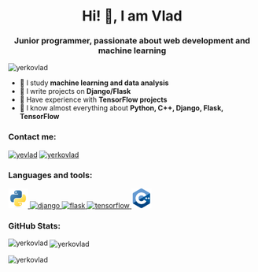 <h1 align="center">Hi! 👋, I am Vlad</h1>
<h3 align="center">Junior programmer, passionate about web development and machine learning</h3>

<p align="left"> <img src="https://komarev.com/ghpvc/?username=yerkovlad&label=Profile%20views&color=0e75b6&style=flat" alt="yerkovlad" /> </p>

- 🌱 I study **machine learning and data analysis**
- 👯 I write projects on **Django/Flask**
- 🤝 Have experience with **TensorFlow projects**
- 💬 I know almost everything about **Python, C++, Django, Flask, TensorFlow**

<h3 align="left">Contact me:</h3>
<p align="left">
<a href="https://t.me/yevlad" target="blank"><img align="center" src="https://upload.wikimedia.org/wikipedia/commons/8/82/Telegram_logo.svg" alt="yevlad" height="30" width="40" /></a>
  <a href="yerkovlad@gmail.com" target="blank"><img align="center" src="https://upload.wikimedia.org/wikipedia/commons/7/7e/Gmail_icon_%282020%29.svg" alt="yerkovlad" height="30" width="40" /></a>
</p>

<h3 align="left">Languages ​​and tools:</h3>
<p align="left"> 
<a href="https://www.python.org" target="_blank"> <img src="https://raw.githubusercontent.com/devicons/devicon/master/icons/python/python-original.svg" alt="python" width="40" height="40"/> </a> 
<a href="https://www.djangoproject.com/" target="_blank"> <img src="https://cdn.worldvectorlogo.com/logos/django.svg" alt="django" width="40" height="40"/> </a> 
<a href="https://flask.palletsprojects.com/" target="_blank"> <img src="https://www.vectorlogo.zone/logos/pocoo_flask/pocoo_flask-icon.svg" alt="flask" width="40" height="40"/> </a> 
<a href="https://www.tensorflow.org" target="_blank"> <img src="https://www.vectorlogo.zone/logos/tensorflow/tensorflow-icon.svg" alt="tensorflow" width="40" height="40"/> </a> 
<a href="https://isocpp.org/" target="_blank"> <img src="https://raw.githubusercontent.com/devicons/devicon/master/icons/cplusplus/cplusplus-original.svg" alt="cplusplus" width="40" height="40"/> </a> 
</p>

<h3 align="left">GitHub Stats:</h3>
<p><img align="left" src="https://github-readme-stats.vercel.app/api/top-langs?username=yerkovlad&show_icons=true&locale=en&layout=compact" alt="yerkovlad" /></p>

<p>&nbsp;<img align="center" src="https://github-readme-stats.vercel.app/api?username=yerkovlad&show_icons=true&locale=en" alt="yerkovlad" /></p>

<p><img align="center" src="https://github-readme-streak-stats.herokuapp.com/?user=yerkovlad&" alt="yerkovlad" /></p>
